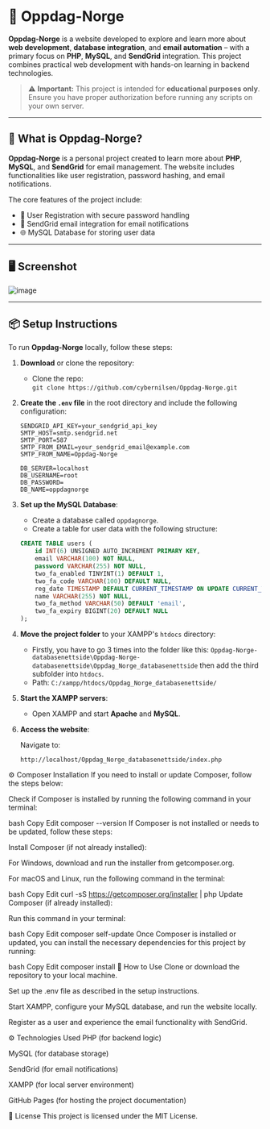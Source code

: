 # 🔧 Oppdag-Norge

**Oppdag-Norge** is a website developed to explore and learn more about **web development**, **database integration**, and **email automation** – with a primary focus on **PHP**, **MySQL**, and **SendGrid** integration. This project combines practical web development with hands-on learning in backend technologies.

> ⚠️ **Important:** This project is intended for **educational purposes only**. Ensure you have proper authorization before running any scripts on your own server.

---

## 🧠 What is Oppdag-Norge?

**Oppdag-Norge** is a personal project created to learn more about **PHP**, **MySQL**, and **SendGrid** for email management. The website includes functionalities like user registration, password hashing, and email notifications.

The core features of the project include:
- 🔑 User Registration with secure password handling
- 📧 SendGrid email integration for email notifications
- 🌐 MySQL Database for storing user data

---

## 🖥️ Screenshot

![image](https://github.com/user-attachments/assets/1f09dc6a-66a8-4faf-9c22-139449258a9b)

---

## 📦 Setup Instructions

To run **Oppdag-Norge** locally, follow these steps:

1. **Download** or clone the repository:
    - Clone the repo:  
      `git clone https://github.com/cybernilsen/Oppdag-Norge.git`
  
2. **Create the `.env` file** in the root directory and include the following configuration:

    ```plaintext
    SENDGRID_API_KEY=your_sendgrid_api_key
    SMTP_HOST=smtp.sendgrid.net
    SMTP_PORT=587
    SMTP_FROM_EMAIL=your_sendgrid_email@example.com
    SMTP_FROM_NAME=Oppdag-Norge

    DB_SERVER=localhost
    DB_USERNAME=root
    DB_PASSWORD=
    DB_NAME=oppdagnorge
    ```

3. **Set up the MySQL Database**:

   - Create a database called `oppdagnorge`.
   - Create a table for user data with the following structure:

    ```sql
    CREATE TABLE users (
        id INT(6) UNSIGNED AUTO_INCREMENT PRIMARY KEY,
        email VARCHAR(100) NOT NULL,
        password VARCHAR(255) NOT NULL,
        two_fa_enabled TINYINT(1) DEFAULT 1,
        two_fa_code VARCHAR(100) DEFAULT NULL,
        reg_date TIMESTAMP DEFAULT CURRENT_TIMESTAMP ON UPDATE CURRENT_TIMESTAMP,
        name VARCHAR(255) NOT NULL,
        two_fa_method VARCHAR(50) DEFAULT 'email',
        two_fa_expiry BIGINT(20) DEFAULT NULL
    );
    ```

4. **Move the project folder** to your XAMPP's `htdocs` directory:

   - Firstly, you have to go 3 times into the folder like this: `Oppdag-Norge-databasenettside\Oppdag-Norge-databasenettside\Oppdag_Norge_databasenettside` then add the third subfolder into `htdocs`.
   - Path: `C:/xampp/htdocs/Oppdag_Norge_databasenettside/`

5. **Start the XAMPP servers**:

   - Open XAMPP and start **Apache** and **MySQL**.

6. **Access the website**:

   Navigate to:

   ```plaintext
   http://localhost/Oppdag_Norge_databasenettside/index.php
⚙️ Composer Installation
If you need to install or update Composer, follow the steps below:

Check if Composer is installed by running the following command in your terminal:

bash
Copy
Edit
composer --version
If Composer is not installed or needs to be updated, follow these steps:

Install Composer (if not already installed):

For Windows, download and run the installer from getcomposer.org.

For macOS and Linux, run the following command in the terminal:

bash
Copy
Edit
curl -sS https://getcomposer.org/installer | php
Update Composer (if already installed):

Run this command in your terminal:

bash
Copy
Edit
composer self-update
Once Composer is installed or updated, you can install the necessary dependencies for this project by running:

bash
Copy
Edit
composer install
🚀 How to Use
Clone or download the repository to your local machine.

Set up the .env file as described in the setup instructions.

Start XAMPP, configure your MySQL database, and run the website locally.

Register as a user and experience the email functionality with SendGrid.

⚙️ Technologies Used
PHP (for backend logic)

MySQL (for database storage)

SendGrid (for email notifications)

XAMPP (for local server environment)

GitHub Pages (for hosting the project documentation)

📜 License
This project is licensed under the MIT License.
